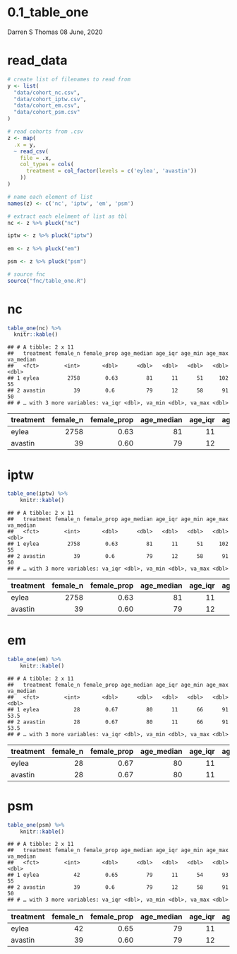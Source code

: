 0.1\_table\_one
================
Darren S Thomas
08 June, 2020

# read\_data

``` r
# create list of filenames to read from
y <- list(
  "data/cohort_nc.csv",
  "data/cohort_iptw.csv",
  "data/cohort_em.csv",
  "data/cohort_psm.csv"
)

# read cohorts from .csv
z <- map(
  .x = y,
  ~ read_csv(
    file = .x,
    col_types = cols(
      treatment = col_factor(levels = c('eylea', 'avastin'))
    ))
)

# name each element of list
names(z) <- c('nc', 'iptw', 'em', 'psm')

# extract each elelment of list as tbl
nc <- z %>% pluck("nc")

iptw <- z %>% pluck("iptw")
  
em <- z %>% pluck("em")

psm <- z %>% pluck("psm")
```

``` r
# source fnc
source("fnc/table_one.R")
```

# nc

``` r
table_one(nc) %>% 
  knitr::kable()
```

    ## # A tibble: 2 x 11
    ##   treatment female_n female_prop age_median age_iqr age_min age_max va_median
    ##   <fct>        <int>       <dbl>      <dbl>   <dbl>   <dbl>   <dbl>     <dbl>
    ## 1 eylea         2758        0.63         81      11      51     102        55
    ## 2 avastin         39        0.6          79      12      58      91        50
    ## # … with 3 more variables: va_iqr <dbl>, va_min <dbl>, va_max <dbl>

| treatment | female\_n | female\_prop | age\_median | age\_iqr | age\_min | age\_max | va\_median | va\_iqr | va\_min | va\_max |
| :-------- | --------: | -----------: | ----------: | -------: | -------: | -------: | ---------: | ------: | ------: | ------: |
| eylea     |      2758 |         0.63 |          81 |       11 |       51 |      102 |         55 |   23.75 |      25 |      73 |
| avastin   |        39 |         0.60 |          79 |       12 |       58 |       91 |         50 |   18.00 |      25 |      70 |

# iptw

``` r
table_one(iptw) %>% 
    knitr::kable()
```

    ## # A tibble: 2 x 11
    ##   treatment female_n female_prop age_median age_iqr age_min age_max va_median
    ##   <fct>        <int>       <dbl>      <dbl>   <dbl>   <dbl>   <dbl>     <dbl>
    ## 1 eylea         2758        0.63         81      11      51     102        55
    ## 2 avastin         39        0.6          79      12      58      91        50
    ## # … with 3 more variables: va_iqr <dbl>, va_min <dbl>, va_max <dbl>

| treatment | female\_n | female\_prop | age\_median | age\_iqr | age\_min | age\_max | va\_median | va\_iqr | va\_min | va\_max |
| :-------- | --------: | -----------: | ----------: | -------: | -------: | -------: | ---------: | ------: | ------: | ------: |
| eylea     |      2758 |         0.63 |          81 |       11 |       51 |      102 |         55 |   23.75 |      25 |      73 |
| avastin   |        39 |         0.60 |          79 |       12 |       58 |       91 |         50 |   18.00 |      25 |      70 |

# em

``` r
table_one(em) %>% 
    knitr::kable()
```

    ## # A tibble: 2 x 11
    ##   treatment female_n female_prop age_median age_iqr age_min age_max va_median
    ##   <fct>        <int>       <dbl>      <dbl>   <dbl>   <dbl>   <dbl>     <dbl>
    ## 1 eylea           28        0.67         80      11      66      91      53.5
    ## 2 avastin         28        0.67         80      11      66      91      53.5
    ## # … with 3 more variables: va_iqr <dbl>, va_min <dbl>, va_max <dbl>

| treatment | female\_n | female\_prop | age\_median | age\_iqr | age\_min | age\_max | va\_median | va\_iqr | va\_min | va\_max |
| :-------- | --------: | -----------: | ----------: | -------: | -------: | -------: | ---------: | ------: | ------: | ------: |
| eylea     |        28 |         0.67 |          80 |       11 |       66 |       91 |       53.5 |   17.75 |      25 |      70 |
| avastin   |        28 |         0.67 |          80 |       11 |       66 |       91 |       53.5 |   17.75 |      25 |      70 |

# psm

``` r
table_one(psm) %>% 
    knitr::kable()
```

    ## # A tibble: 2 x 11
    ##   treatment female_n female_prop age_median age_iqr age_min age_max va_median
    ##   <fct>        <int>       <dbl>      <dbl>   <dbl>   <dbl>   <dbl>     <dbl>
    ## 1 eylea           42        0.65         79      11      54      93        55
    ## 2 avastin         39        0.6          79      12      58      91        50
    ## # … with 3 more variables: va_iqr <dbl>, va_min <dbl>, va_max <dbl>

| treatment | female\_n | female\_prop | age\_median | age\_iqr | age\_min | age\_max | va\_median | va\_iqr | va\_min | va\_max |
| :-------- | --------: | -----------: | ----------: | -------: | -------: | -------: | ---------: | ------: | ------: | ------: |
| eylea     |        42 |         0.65 |          79 |       11 |       54 |       93 |         55 |      19 |      31 |      71 |
| avastin   |        39 |         0.60 |          79 |       12 |       58 |       91 |         50 |      18 |      25 |      70 |
